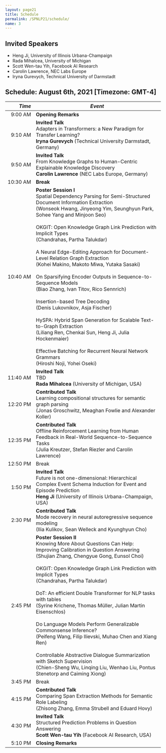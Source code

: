 ```yaml
---
layout: page21
title: Schedule
permalink: /SPNLP21/schedule/
name: 3
---
```


## Invited Speakers

-   Heng Ji, University of Illinois Urbana-Champaign
-   Rada Mihalcea, University of Michigan 
-   Scott Wen-tau Yih, Facebook AI Research 
-   Carolin Lawrence, NEC Labs Europe 
-   Iryna Gurevych, Technical University of Darmstadt 

## Schedule: August 6th, 2021 [Timezone: GMT-4]

<div class="scheduletable" markdown="block">
  
|_Time_| _Event_|
|-----:|-------|
|  9:00&nbsp;AM | **Opening Remarks** |
|  9:10&nbsp;AM | **Invited Talk** <br/>Adapters in Transformers: a New Paradigm for Transfer Learning?<br/>**Iryna Gurevych** (Technical University Darmstadt, Germany) |
|  9:50&nbsp;AM | **Invited Talk** <br/>From Knowledge Graphs to Human-Centric Explainable Knowledge Discovery<br/>**Carolin Lawrence** (NEC Labs Europe, Germany) |
| 10:30&nbsp;AM |  **Break** |
| 10:40&nbsp;AM |  **Poster Session I** <br/> Spatial Dependency Parsing for Semi-Structured Document Information Extraction<br/> (Wonseok Hwang, Jinyeong Yim, Seunghyun Park, Sohee Yang and Minjoon Seo) <br/><br/> OKGIT: Open Knowledge Graph Link Prediction with Implicit Types <br/> (Chandrahas, Partha Talukdar) <br/><br/> A Neural Edge-Editing Approach for Document-Level Relation Graph Extraction	<br/> (Kohei Makino, Makoto Miwa, Yutaka Sasaki) <br/><br/> On Sparsifying Encoder Outputs in Sequence-to-Sequence Models <br/> (Biao Zhang, Ivan Titov, Rico Sennrich) <br/><br/> Insertion-based Tree Decoding	<br/>(Denis Lukovnikov, Asja Fischer) <br/><br/> HySPA: Hybrid Span Generation for Scalable Text-to-Graph Extraction<br/> (Liliang Ren, Chenkai Sun, Heng Ji, Julia Hockenmaier) <br/><br/> Effective Batching for Recurrent Neural Network Grammars	<br/> (Hiroshi Noji, Yohei Oseki)<br/> |
| 11:40&nbsp;AM | **Invited Talk**<br/>TBD<br/>**Rada Mihalcea** (University of Michigan, USA) |
| 12:20&nbsp;PM | **Contributed Talk**<br/>Learning compositional structures for semantic graph parsing<br/>(Jonas Groschwitz, Meaghan Fowlie and Alexander Koller)|
| 12:35&nbsp;PM | **Contributed Talk**<br/>Offline Reinforcement Learning from Human Feedback in Real-World Sequence-to-Sequence Tasks<br/>(Julia Kreutzer, Stefan Riezler and Carolin Lawrence) |
| 12:50&nbsp;PM |  Break |
|  1:50&nbsp;PM | **Invited Talk**<br/>Future is not one-dimensional: Hierarchical Complex Event Schema Induction for Event and Episode Prediction<br/>**Heng Ji** (University of Illinois Urbana-Champaign, USA) |
|  2:30&nbsp;PM | **Contributed Talk**<br/>Mode recovery in neural autoregressive sequence modeling<br/>(Ilia Kulikov, Sean Welleck and Kyunghyun Cho)|  
|  2:45&nbsp;PM | **Poster Session II** <br/> Knowing More About Questions Can Help: Improving Calibration in Question Answering <br/> (Shujian Zhang, Chengyue Gong, Eunsol Choi) <br/><br/> OKGIT: Open Knowledge Graph Link Prediction with Implicit Types <br/>	(Chandrahas, Partha Talukdar) <br/><br/> DoT: An efficient Double Transformer for NLP tasks with tables	<br/> (Syrine Krichene, Thomas Müller, Julian Martin Eisenschlos) <br/><br/> Do Language Models Perform Generalizable Commonsense Inference? <br/>	(Peifeng Wang, Filip Ilievski, Muhao Chen and Xiang Ren) <br/><br/> Controllable Abstractive Dialogue Summarization with Sketch Supervision	<br/> (Chien-Sheng Wu, Linqing Liu, Wenhao Liu, Pontus Stenetorp and Caiming Xiong)|
|  3:45&nbsp;PM |  Break |
|  4:15&nbsp;PM | **Contributed Talk**<br/>Comparing Span Extraction Methods for Semantic Role Labeling<br/>(Zhisong Zhang, Emma Strubell and Eduard Hovy) |
|  4:30&nbsp;PM | **Invited Talk**<br/>Structured Prediction Problems in Question Answering<br/>**Scott Wen-tau Yih** (Facebook AI Research, USA)  |
|  5:10&nbsp;PM | **Closing Remarks**  |

</div>
